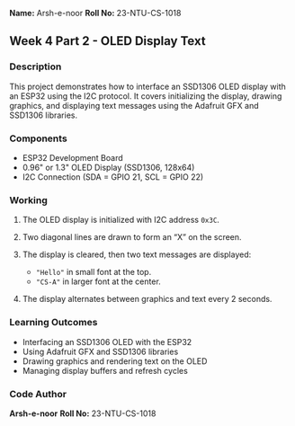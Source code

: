 
**Name:** Arsh-e-noor
**Roll No:** 23-NTU-CS-1018

## Week 4 Part 2 - OLED Display Text

### Description

This project demonstrates how to interface an SSD1306 OLED display with an ESP32 using the I2C protocol. It covers initializing the display, drawing graphics, and displaying text messages using the Adafruit GFX and SSD1306 libraries.

### Components

* ESP32 Development Board
* 0.96" or 1.3" OLED Display (SSD1306, 128x64)
* I2C Connection (SDA = GPIO 21, SCL = GPIO 22)

### Working

1. The OLED display is initialized with I2C address `0x3C`.
2. Two diagonal lines are drawn to form an “X” on the screen.
3. The display is cleared, then two text messages are displayed:

   * `"Hello"` in small font at the top.
   * `"CS-A"` in larger font at the center.
4. The display alternates between graphics and text every 2 seconds.

### Learning Outcomes

* Interfacing an SSD1306 OLED with the ESP32
* Using Adafruit GFX and SSD1306 libraries
* Drawing graphics and rendering text on the OLED
* Managing display buffers and refresh cycles

### Code Author

**Arsh-e-noor**
**Roll No:** 23-NTU-CS-1018
